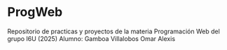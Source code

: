 # ProgWeb
Repositorio de practicas y proyectos de la materia Programación Web del grupo I6U (2025)
Alumno: Gamboa Villalobos Omar Alexis
